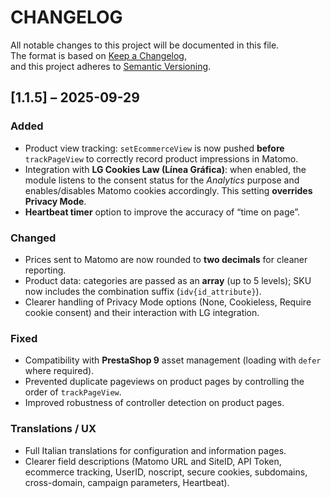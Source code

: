 # CHANGELOG

All notable changes to this project will be documented in this file.  
The format is based on [Keep a Changelog](https://keepachangelog.com/en/1.1.0/),  
and this project adheres to [Semantic Versioning](https://semver.org/).

## [1.1.5] – 2025-09-29
### Added
- Product view tracking: `setEcommerceView` is now pushed **before** `trackPageView` to correctly record product impressions in Matomo.
- Integration with **LG Cookies Law (Línea Gráfica)**: when enabled, the module listens to the consent status for the *Analytics* purpose and enables/disables Matomo cookies accordingly. This setting **overrides Privacy Mode**.
- **Heartbeat timer** option to improve the accuracy of “time on page”.

### Changed
- Prices sent to Matomo are now rounded to **two decimals** for cleaner reporting.
- Product data: categories are passed as an **array** (up to 5 levels); SKU now includes the combination suffix (`idv{id_attribute}`).
- Clearer handling of Privacy Mode options (None, Cookieless, Require cookie consent) and their interaction with LG integration.

### Fixed
- Compatibility with **PrestaShop 9** asset management (loading with `defer` where required).
- Prevented duplicate pageviews on product pages by controlling the order of `trackPageView`.
- Improved robustness of controller detection on product pages.

### Translations / UX
- Full Italian translations for configuration and information pages.
- Clearer field descriptions (Matomo URL and SiteID, API Token, ecommerce tracking, UserID, noscript, secure cookies, subdomains, cross-domain, campaign parameters, Heartbeat).
